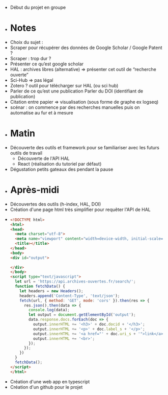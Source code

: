 - Début du projet en groupe
- # Notes
- Choix du sujet :
- Scraper pour récupérer des données de Google Scholar / Google Patent ?
- Scraper : trop dur ?
- Présenter ce qu’est google scholar
- HAL : archives libres (alternative)
  => présenter cet outil de “recherche ouverte”
- Sci-Hub => pas légal
- Zotero ? outil pour télécharger sur HAL (ou sci hub)
- Parler de ce qu’est une publication
  Parler du DOI (identifiant de publication)
- Citation entre papier => visualisation (sous forme de graphe ex logseq)
- scénar : on commence par des recherches manuelles puis on automatise au fur et à mesure
- # Matin
- Découverte des outils et framework pour se familiariser avec les futurs outils de travail
	- Découverte de l'API HAL
	- React (réalisation du tutoriel par défaut)
- Dégustation petits gateaux des pendant la pause
- # Après-midi
- Découvertes des outils (h-index, HAL, DOI)
- Création d'une page html très simplifier pour requêter l'API de HAL
- ```html
  <!DOCTYPE html>
  <html>
  <head>
    <meta charset="utf-8">
    <meta name="viewport" content="width=device-width, initial-scale=1">
    <title></title>
  </head>
  <body>
  <div id="output">
    
  </div>
  </body>
  <script type="text/javascript">
    let url = 'https://api.archives-ouvertes.fr/search/';
    function fetchData() {
      let headers = new Headers();
      headers.append('Content-Type', 'text/json');
      fetch(url, { method: 'GET', mode: 'cors' }).then(res => {
        res.json().then(data => {
          console.log(data);
          let output = document.getElementById('output');
          data.response.docs.forEach(doc => {
            output.innerHTML += '<h3>' + doc.docid + '</h3>';
            output.innerHTML += '<p>' + doc.label_s + '</p>';
            output.innerHTML += '<a href="' + doc.uri_s + '">link</a>';
            output.innerHTML += '<br>';
          });
        });
      })
    }
    fetchData();
  </script>
  </html>
  ```
- Création d'une web app en typescript
- Création d'un github pour le projet